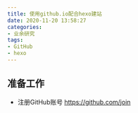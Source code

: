 ```yaml
---
title: 使用github.io配合hexo建站
date: 2020-11-20 13:58:27
categories:
- 业余研究
tags:
- GitHub
- hexo
---
```


## 准备工作

- 注册GitHub账号 <https://github.com/join>